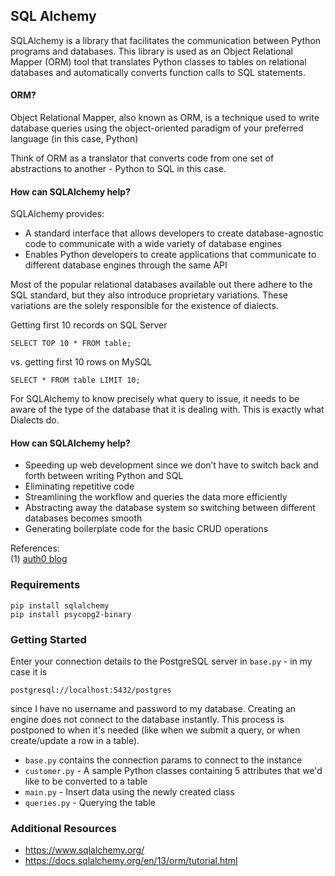 ## SQL Alchemy

SQLAlchemy is a library that facilitates the communication between Python programs and databases. 
This library is used as an Object Relational Mapper (ORM) tool that translates Python classes to tables on relational databases and automatically converts function calls to SQL statements. 

#### ORM?

Object Relational Mapper, also known as ORM, is a technique used to write database queries using the object-oriented paradigm of your preferred language (in this case, Python)

Think of ORM as a translator that converts code from one set of abstractions to another - Python to SQL in this case.

#### How can SQLAlchemy help?

SQLAlchemy provides:
- A standard interface that allows developers to create database-agnostic code to communicate with a wide variety of database engines
- Enables Python developers to create applications that communicate to different database engines through the same API


Most of the popular relational databases available out there adhere to the SQL standard, but they also introduce proprietary variations. These variations are the solely responsible for the existence of dialects.

Getting first 10 records on SQL Server
```
SELECT TOP 10 * FROM table;
```
vs. getting first 10 rows on MySQL
```
SELECT * FROM table LIMIT 10;
```
For SQLAlchemy to know precisely what query to issue, it needs to be aware of the type of the database that it is dealing with. This is exactly what Dialects do.

#### How can SQLAlchemy help?

- Speeding up web development since we don’t have to switch back and forth between writing Python and SQL
- Eliminating repetitive code
- Streamlining the workflow and queries the data more efficiently
- Abstracting away the database system so switching between different databases becomes smooth
- Generating boilerplate code for the basic CRUD operations

References: <br>
(1) [auth0 blog](https://auth0.com/blog/sqlalchemy-orm-tutorial-for-python-developers/?utm_source=medium&utm_medium=sc&utm_campaign=sqlalchemy_python)


### Requirements 

```
pip install sqlalchemy
pip install psycopg2-binary
```

### Getting Started

Enter your connection details to the PostgreSQL server in `base.py` - in my case it is 
```
postgresql://localhost:5432/postgres
```
since I have no username and password to my database. Creating an engine does not connect to the database instantly. This process is postponed to when it's needed (like when we submit a query, or when create/update a row in a table).

- `base.py` contains the connection params to connect to the instance
- `customer.py` - A sample Python classes containing 5 attributes that we'd like to be converted to a table
- `main.py` - Insert data using the newly created class
- `queries.py` - Querying the table

### Additional Resources

- https://www.sqlalchemy.org/
- https://docs.sqlalchemy.org/en/13/orm/tutorial.html
